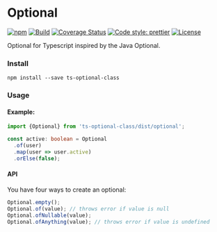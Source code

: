 # Optional
[![npm](https://badge.fury.io/js/ts-optional-class.svg)](https://badge.fury.io/js/ts-optional-class)
[![Build](https://travis-ci.org/D4v1X/ts-optional-class.svg?branch=master)](https://travis-ci.org/D4v1X/ts-optional-class)
[![Coverage Status](https://coveralls.io/repos/github/D4v1X/ts-optional-class/badge.svg?branch=master)](https://coveralls.io/github/D4v1X/ts-optional-class?branch=master)
[![Code style: prettier](https://img.shields.io/badge/code_style-prettier-ff69b4.svg?style=flat-square)](https://github.com/prettier/prettier)
[![License](https://img.shields.io/badge/License-MIT-yellow.svg)](https://opensource.org/licenses/MIT)

Optional for Typescript inspired by the Java Optional.

### Install

```
npm install --save ts-optional-class
```

### Usage

#### Example:

```ts
import {Optional} from 'ts-optional-class/dist/optional';

const active: boolean = Optional
  .of(user)
  .map(user => user.active)
  .orElse(false);
```

#### API

You have four ways to create an optional:

```ts
Optional.empty();
Optional.of(value); // throws error if value is null
Optional.ofNullable(value);
Optional.ofAnything(value); // throws error if value is undefined
```